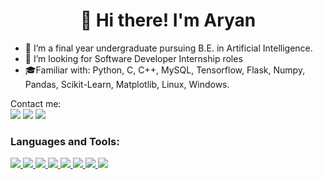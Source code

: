 <h1 align="center">👋 Hi there! I'm Aryan </h1>

- 🔭 I’m a final year undergraduate pursuing B.E. in Artificial Intelligence.
- 👯 I’m looking for Software Developer Internship roles
- 🎓Familiar with: 
Python, C, C++, MySQL, Tensorflow, Flask, Numpy, Pandas, Scikit-Learn, Matplotlib, Linux, Windows.

Contact me:
<br>
[![](https://img.shields.io/badge/-Aryan%20-blue?style=flat-square&logo=Linkedin&logoColor=white&link=https://www.linkedin.com/in/aryan-6ba1a419a/)](https://www.linkedin.com/in/aryan-6ba1a419/)
[![](https://img.shields.io/badge/-@Aryan-%23181717?style=flat-square&logo=github)](https://github.com/11-aryan)
[![](https://img.shields.io/badge/Gmail-1111aryantiwari%40gmail.com-Red)](mailto:1111aryantiwari@gmail.com)




### Languages and Tools:
<a href="https://www.python.org">
    <img src="https://skillicons.dev/icons?i=python&theme=light" />
</a>
<a href="https://www.cprogramming.com">
    <img src="https://skillicons.dev/icons?i=c" />
</a>
<a href="https://git-scm.com/">
    <img src="https://skillicons.dev/icons?i=git" />
</a>
<a href="https://www.w3.org/html/">
    <img src="https://skillicons.dev/icons?i=html" />
</a>
<a href="https://www.w3schools.com/css/">
    <img src="https://skillicons.dev/icons?i=css" />
</a>
<a href="https://www.w3schools.com/cpp/">
    <img src="https://skillicons.dev/icons?i=cpp" />
</a>
<a href="https://www.linux.org">
    <img src="https://skillicons.dev/icons?i=linux&theme=light" />
</a>
<a href="https://visualstudio.microsoft.com/">
    <img src="https://skillicons.dev/icons?i=visualstudio&theme=light" />
</a>




